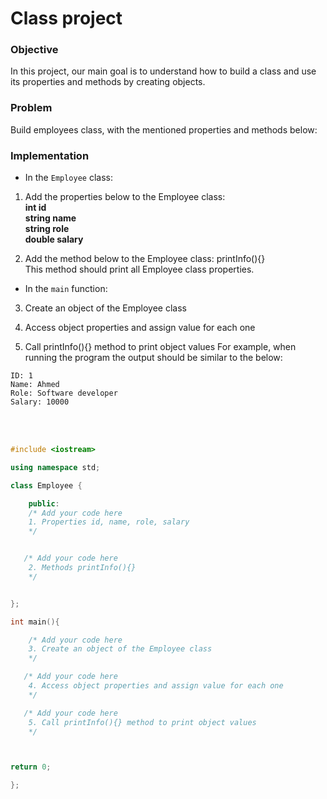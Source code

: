 # Class project

### Objective

In this project, our main goal is to understand how to build a class and use its properties and methods by creating objects.

### Problem

Build employees class, with the mentioned properties and methods below:

### Implementation

- In the `Employee` class:

1. Add the properties below to the Employee class:  
**int id**  
**string name**  
**string role**  
**double salary**  

2. Add the method below to the Employee class:
printInfo(){}  
This method should print all Employee class properties.


- In the `main` function:
3. Create an object of the Employee class

4. Access object properties and assign value for each one

5. Call printInfo(){} method to print object values
For example, when running the program the output should be similar to the below:
  
  
```
ID: 1
Name: Ahmed
Role: Software developer
Salary: 10000

```
<br/>
<br/>
  
```cpp
#include <iostream>

using namespace std;

class Employee {

    public:
    /* Add your code here 
    1. Properties id, name, role, salary
    */


   /* Add your code here 
    2. Methods printInfo(){}
    */


};

int main(){

    /* Add your code here 
    3. Create an object of the Employee class
    */

   /* Add your code here 
    4. Access object properties and assign value for each one
    */

   /* Add your code here 
    5. Call printInfo(){} method to print object values
    */



return 0;

};

```
